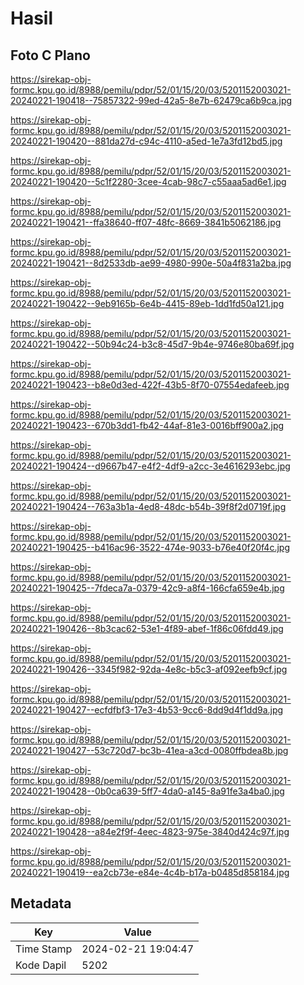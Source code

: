# Hasil

## Foto C Plano

https://sirekap-obj-formc.kpu.go.id/8988/pemilu/pdpr/52/01/15/20/03/5201152003021-20240221-190418--75857322-99ed-42a5-8e7b-62479ca6b9ca.jpg

https://sirekap-obj-formc.kpu.go.id/8988/pemilu/pdpr/52/01/15/20/03/5201152003021-20240221-190420--881da27d-c94c-4110-a5ed-1e7a3fd12bd5.jpg

https://sirekap-obj-formc.kpu.go.id/8988/pemilu/pdpr/52/01/15/20/03/5201152003021-20240221-190420--5c1f2280-3cee-4cab-98c7-c55aaa5ad6e1.jpg

https://sirekap-obj-formc.kpu.go.id/8988/pemilu/pdpr/52/01/15/20/03/5201152003021-20240221-190421--ffa38640-ff07-48fc-8669-3841b5062186.jpg

https://sirekap-obj-formc.kpu.go.id/8988/pemilu/pdpr/52/01/15/20/03/5201152003021-20240221-190421--8d2533db-ae99-4980-990e-50a4f831a2ba.jpg

https://sirekap-obj-formc.kpu.go.id/8988/pemilu/pdpr/52/01/15/20/03/5201152003021-20240221-190422--9eb9165b-6e4b-4415-89eb-1dd1fd50a121.jpg

https://sirekap-obj-formc.kpu.go.id/8988/pemilu/pdpr/52/01/15/20/03/5201152003021-20240221-190422--50b94c24-b3c8-45d7-9b4e-9746e80ba69f.jpg

https://sirekap-obj-formc.kpu.go.id/8988/pemilu/pdpr/52/01/15/20/03/5201152003021-20240221-190423--b8e0d3ed-422f-43b5-8f70-07554edafeeb.jpg

https://sirekap-obj-formc.kpu.go.id/8988/pemilu/pdpr/52/01/15/20/03/5201152003021-20240221-190423--670b3dd1-fb42-44af-81e3-0016bff900a2.jpg

https://sirekap-obj-formc.kpu.go.id/8988/pemilu/pdpr/52/01/15/20/03/5201152003021-20240221-190424--d9667b47-e4f2-4df9-a2cc-3e4616293ebc.jpg

https://sirekap-obj-formc.kpu.go.id/8988/pemilu/pdpr/52/01/15/20/03/5201152003021-20240221-190424--763a3b1a-4ed8-48dc-b54b-39f8f2d0719f.jpg

https://sirekap-obj-formc.kpu.go.id/8988/pemilu/pdpr/52/01/15/20/03/5201152003021-20240221-190425--b416ac96-3522-474e-9033-b76e40f20f4c.jpg

https://sirekap-obj-formc.kpu.go.id/8988/pemilu/pdpr/52/01/15/20/03/5201152003021-20240221-190425--7fdeca7a-0379-42c9-a8f4-166cfa659e4b.jpg

https://sirekap-obj-formc.kpu.go.id/8988/pemilu/pdpr/52/01/15/20/03/5201152003021-20240221-190426--8b3cac62-53e1-4f89-abef-1f86c06fdd49.jpg

https://sirekap-obj-formc.kpu.go.id/8988/pemilu/pdpr/52/01/15/20/03/5201152003021-20240221-190426--3345f982-92da-4e8c-b5c3-af092eefb9cf.jpg

https://sirekap-obj-formc.kpu.go.id/8988/pemilu/pdpr/52/01/15/20/03/5201152003021-20240221-190427--ecfdfbf3-17e3-4b53-9cc6-8dd9d4f1dd9a.jpg

https://sirekap-obj-formc.kpu.go.id/8988/pemilu/pdpr/52/01/15/20/03/5201152003021-20240221-190427--53c720d7-bc3b-41ea-a3cd-0080ffbdea8b.jpg

https://sirekap-obj-formc.kpu.go.id/8988/pemilu/pdpr/52/01/15/20/03/5201152003021-20240221-190428--0b0ca639-5ff7-4da0-a145-8a91fe3a4ba0.jpg

https://sirekap-obj-formc.kpu.go.id/8988/pemilu/pdpr/52/01/15/20/03/5201152003021-20240221-190428--a84e2f9f-4eec-4823-975e-3840d424c97f.jpg

https://sirekap-obj-formc.kpu.go.id/8988/pemilu/pdpr/52/01/15/20/03/5201152003021-20240221-190419--ea2cb73e-e84e-4c4b-b17a-b0485d858184.jpg


## Metadata

| Key        | Value               |
| ---------- | ------------------- |
| Time Stamp | 2024-02-21 19:04:47 |
| Kode Dapil | 5202                |



